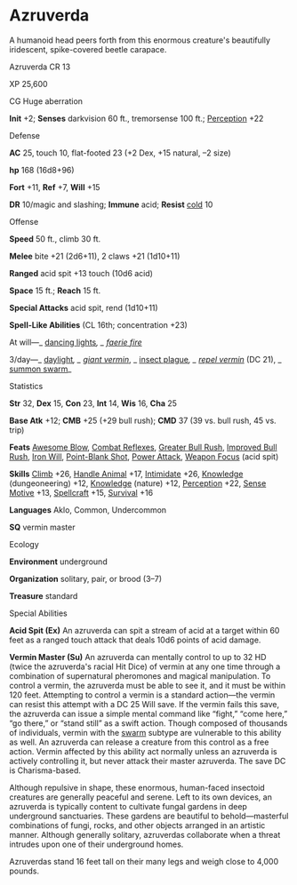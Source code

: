 # Azruverda

A humanoid head peers forth from this enormous creature's beautifully iridescent, spike-covered beetle carapace.

Azruverda CR 13

XP 25,600

CG Huge aberration

**Init** +2; **Senses** darkvision 60 ft., tremorsense 100 ft.; [Perception](skills/perception#_perception) +22

Defense

**AC** 25, touch 10, flat-footed 23 (+2 Dex, +15 natural, –2 size)

**hp** 168 (16d8+96)

**Fort** +11, **Ref** +7, **Will** +15

**DR** 10/magic and slashing; **Immune** acid; **Resist** [cold](monsters/creatureTypes#_cold-subtype) 10

Offense

**Speed** 50 ft., climb 30 ft.

**Melee** bite +21 (2d6+11), 2 claws +21 (1d10+11)

**Ranged** acid spit +13 touch (10d6 acid)

**Space** 15 ft.; **Reach** 15 ft.

**Special Attacks** acid spit, rend (1d10+11)

**Spell-Like Abilities** (CL 16th; concentration +23)

At will—_ [dancing lights](spells/dancingLights#_dancing-lights)_, _ [faerie fire](spells/faerieFire#_faerie-fire)_

3/day—_ [daylight](spells/daylight#_daylight)_, _ [giant vermin](spells/giantVermin#_giant-vermin)_, _ [insect plague](spells/insectPlague#_insect-plague)_, _ [repel vermin](spells/repelVermin#_repel-vermin)_ (DC 21), _ [summon swarm](spells/summonSwarm#_summon-swarm)_

Statistics

**Str** 32, **Dex** 15, **Con** 23, **Int** 14, **Wis** 16, **Cha** 25

**Base Atk** +12; **CMB** +25 (+29 bull rush); **CMD** 37 (39 vs. bull rush, 45 vs. trip)

**Feats** [Awesome Blow](monsters/monsterFeats#_awesome-blow), [Combat Reflexes](feats#_combat-reflexes), [Greater Bull Rush](feats#_greater-bull-rush), [Improved Bull Rush](feats#_improved-bull-rush), [Iron Will](feats#_iron-will), [Point-Blank Shot](feats#_point-blank-shot), [Power Attack](feats#_power-attack), [Weapon Focus](feats#_weapon-focus) (acid spit)

**Skills** [Climb](skills/climb#_climb) +26, [Handle Animal](skills/handleAnimal#_handle-animal) +17, [Intimidate](skills/intimidate#_intimidate) +26, [Knowledge](skills/knowledge#_knowledge) (dungeoneering) +12, [Knowledge](skills/knowledge#_knowledge) (nature) +12, [Perception](skills/perception#_perception) +22, [Sense Motive](skills/senseMotive#_sense-motive) +13, [Spellcraft](skills/spellcraft#_spellcraft) +15, [Survival](skills/survival#_survival) +16

**Languages** Aklo, Common, Undercommon

**SQ** vermin master

Ecology

**Environment** underground

**Organization** solitary, pair, or brood (3–7)

**Treasure** standard

Special Abilities

**Acid Spit (Ex)** An azruverda can spit a stream of acid at a target within 60 feet as a ranged touch attack that deals 10d6 points of acid damage.

**Vermin Master (Su)** An azruverda can mentally control to up to 32 HD (twice the azruverda's racial Hit Dice) of vermin at any one time through a combination of supernatural pheromones and magical manipulation. To control a vermin, the azruverda must be able to see it, and it must be within 120 feet. Attempting to control a vermin is a standard action—the vermin can resist this attempt with a DC 25 Will save. If the vermin fails this save, the azruverda can issue a simple mental command like “fight,” “come here,” “go there,” or “stand still” as a swift action. Though composed of thousands of individuals, vermin with the [swarm](monsters/creatureTypes#_swarm-subtype) subtype are vulnerable to this ability as well. An azruverda can release a creature from this control as a free action. Vermin affected by this ability act normally unless an azruverda is actively controlling it, but never attack their master azruverda. The save DC is Charisma-based.

Although repulsive in shape, these enormous, human-faced insectoid creatures are generally peaceful and serene. Left to its own devices, an azruverda is typically content to cultivate fungal gardens in deep underground sanctuaries. These gardens are beautiful to behold—masterful combinations of fungi, rocks, and other objects arranged in an artistic manner. Although generally solitary, azruverdas collaborate when a threat intrudes upon one of their underground homes.

Azruverdas stand 16 feet tall on their many legs and weigh close to 4,000 pounds.

